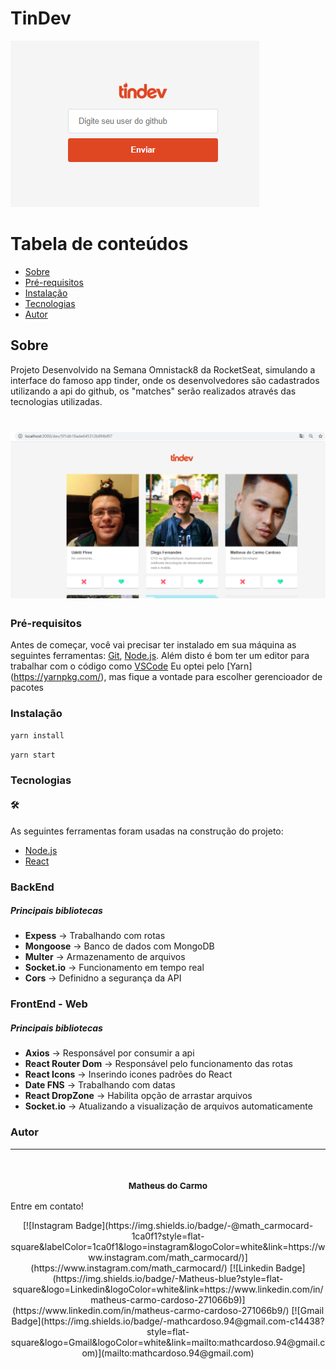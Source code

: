 # TinDev

![](cadastro.png)

Tabela de conteúdos
=================
<!--ts-->
   * [Sobre](#Sobre)   
   * [Pré-requisitos](#Pré-requisitos)    
   * [Instalação](#Instalação)        
   * [Tecnologias](#Tecnologias)
   * [Autor](#Autor)
<!--te-->

## Sobre
Projeto Desenvolvido na Semana Omnistack8 da RocketSeat, simulando a interface do famoso app tinder, onde os desenvolvedores são cadastrados utilizando a api do github, os "matches" serão realizados através das tecnologias utilizadas.

<h1  align="center">
  <img width="600px" alt="Readme" title="Readme" src="./view.png"/>
</h1>

### Pré-requisitos
Antes de começar, você vai precisar ter instalado em sua máquina as seguintes ferramentas:
[Git](https://git-scm.com), [Node.js](https://nodejs.org/en/). 
Além disto é bom ter um editor para trabalhar com o código como [VSCode](https://code.visualstudio.com/)
Eu optei pelo [Yarn] (https://yarnpkg.com/), mas fique a vontade para escolher gerencioador de pacotes


### Instalação
```bash
yarn install
```

```bash
yarn start
```

### Tecnologias
#### 🛠
As seguintes ferramentas foram usadas na construção do projeto:
- [Node.js](https://nodejs.org/en/)
- [React](https://pt-br.reactjs.org/)


### 

### BackEnd 
##### Principais bibliotecas
- **Expess** -> Trabalhando com rotas
- **Mongoose** -> Banco de dados com MongoDB
- **Multer** -> Armazenamento de arquivos
- **Socket.io** -> Funcionamento em tempo real
- **Cors** -> Definidno a segurança da API


### FrontEnd - Web
##### Principais bibliotecas
- **Axios** -> Responsável por consumir a api
- **React Router Dom** -> Responsável pelo funcionamento das rotas
- **React Icons** -> Inserindo icones padrões do React
- **Date FNS** -> Trabalhando com datas
- **React DropZone** -> Habilita opção de arrastar arquivos
- **Socket.io** -> Atualizando a visualização de arquivos automaticamente


### Autor
---
<h3 align="center">
  <a href="https://www.linkedin.com/in/matheus-carmo-cardoso-271066b9/">
   <img style="border-radius: 50%;" src="https://avatars.githubusercontent.com/u/28113945?v=4" width="100px;" alt=""/>
   <br />
   <sub><b>Matheus do Carmo</b></sub></a> <a href="https://www.linkedin.com/in/matheus-carmo-cardoso-271066b9/" title="Dev"></a>
</h3>
 


 Entre em contato!
 
<p align="center">
[![Instagram Badge](https://img.shields.io/badge/-@math_carmocard-1ca0f1?style=flat-square&labelColor=1ca0f1&logo=instagram&logoColor=white&link=https://www.instagram.com/math_carmocard/)](https://www.instagram.com/math_carmocard/) 
[![Linkedin Badge](https://img.shields.io/badge/-Matheus-blue?style=flat-square&logo=Linkedin&logoColor=white&link=https://www.linkedin.com/in/matheus-carmo-cardoso-271066b9)](https://www.linkedin.com/in/matheus-carmo-cardoso-271066b9/) 
[![Gmail Badge](https://img.shields.io/badge/-mathcardoso.94@gmail.com-c14438?style=flat-square&logo=Gmail&logoColor=white&link=mailto:mathcardoso.94@gmail.com)](mailto:mathcardoso.94@gmail.com)
</p>
